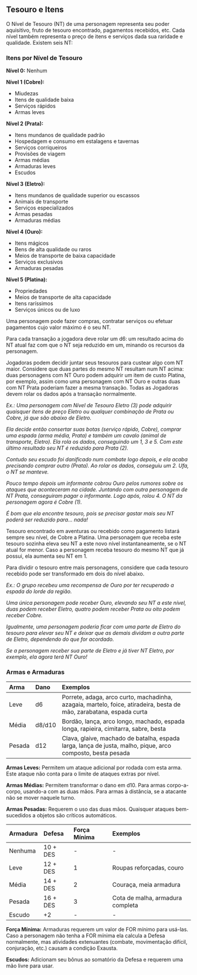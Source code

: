 ## **Tesouro e Itens**

O Nível de Tesouro (NT) de uma personagem representa seu poder aquisitivo, fruto de tesouro encontrado, pagamentos recebidos, etc. Cada nível também representa o preço de itens e serviços dada sua raridade e qualidade. Existem seis NT:

### **Itens por Nível de Tesouro**

**Nível 0:** Nenhum

**Nível 1 (Cobre):** 

* Miudezas  
* Itens de qualidade baixa  
* Serviços rápidos  
* Armas leves

**Nível 2 (Prata):**

* Itens mundanos de qualidade padrão  
* Hospedagem e consumo em estalagens e tavernas  
* Serviços corriqueiros  
* Provisões de viagem  
* Armas médias  
* Armaduras leves  
* Escudos

**Nível 3 (Eletro):**

* Itens mundanos de qualidade superior ou escassos  
* Animais de transporte  
* Serviços especializados  
* Armas pesadas  
* Armaduras médias

**Nível 4 (Ouro):** 

* Itens mágicos  
* Bens de alta qualidade ou raros  
* Meios de transporte de baixa capacidade  
* Serviços exclusivos  
* Armaduras pesadas

**Nível 5 (Platina):**

* Propriedades  
* Meios de transporte de alta capacidade  
* Itens raríssimos  
* Serviços únicos ou de luxo

Uma personagem pode fazer compras, contratar serviços ou efetuar pagamentos cujo valor máximo é o seu NT.

Para cada transação a jogadora deve rolar um d6: um resultado acima do NT atual faz com que o NT seja reduzido em um, minando os recursos da personagem. 

Jogadoras podem decidir juntar seus tesouros para custear algo com NT maior. Considere que duas partes do mesmo NT resultam num NT acima: duas personagens com NT Ouro podem adquirir um item de custo Platina, por exemplo, assim como uma personagem com NT Ouro e outras duas com NT Prata poderiam fazer a mesma transação. Todas as Jogadoras devem rolar os dados após a transação normalmente.

*Ex.: Uma personagem com Nível de Tesouro Eletro (3) pode adquirir quaisquer itens de preço Eletro ou qualquer combinação de Prata ou Cobre, já que são abaixo de Eletro.*

*Ela decide então consertar suas botas (serviço rápido, Cobre), comprar uma espada (arma média, Prata) e também um cavalo (animal de transporte, Eletro). Ela rola os dados, conseguindo um 1, 3 e 5\. Com este último resultado seu NT é reduzido para Prata (2).*

 *Contudo seu escudo foi danificado num combate logo depois, e ela acaba precisando comprar outro (Prata). Ao rolar os dados, conseguiu um 2\. Ufa, o NT se manteve.*

*Pouco tempo depois um informante cobrou Ouro pelos rumores sobre os ataques que aconteceram na cidade. Juntando com outra personagem de NT Prata, conseguiram pagar o informante. Logo após, rolou 4\. O NT da personagem agora é Cobre (1).*

 *É bom que ela encontre tesouro, pois se precisar gastar mais seu NT poderá ser reduzido para… nada\!*

Tesouro encontrado em aventuras ou recebido como pagamento listará sempre seu nível, de Cobre a Platina. Uma personagem que receba este tesouro sozinha eleva seu NT a este novo nível instantaneamente, se o NT atual for menor. Caso a personagem receba tesouro do mesmo NT que já possui, ela aumenta seu NT em 1\.

Para dividir o tesouro entre mais personagens, considere que cada tesouro recebido pode ser transformado em dois do nível abaixo.

*Ex.: O grupo recebeu uma recompensa de Ouro por ter recuperado a espada do lorde da região.*

*Uma única personagem pode receber Ouro, elevando seu NT a este nível, duas podem receber Eletro, quatro podem receber Prata ou oito podem receber Cobre.*

*Igualmente, uma personagem poderia ficar com uma parte de Eletro do tesouro para elevar seu NT e deixar que as demais dividam a outra parte de Eletro, dependendo do que for acordado.*

*Se a personagem receber sua parte de Eletro e já tiver NT Eletro, por exemplo, ela agora terá NT Ouro\!*

### **Armas e Armaduras**

| Arma | Dano | Exemplos |
| :---- | :---- | :---- |
| Leve | d6 | Porrete, adaga, arco curto, machadinha, azagaia, martelo, foice, atiradeira, besta de mão, zarabatana, espada curta |
| Média | d8/d10 | Bordão, lança, arco longo, machado, espada longa, rapieira, cimitarra, sabre, besta |
| Pesada | d12 | Clava, glaive, machado de batalha, espada larga, lança de justa, malho, pique, arco composto, besta pesada |

**Armas Leves:** Permitem um ataque adicional por rodada com esta arma. Este ataque não conta para o limite de ataques extras por nível.

**Armas Médias:** Permitem transformar o dano em d10. Para armas corpo-a-corpo, usando-a com as duas mãos. Para armas à distância, se a atacante não se mover naquele turno.

**Armas Pesadas:** Requerem o uso das duas mãos. Quaisquer ataques bem-sucedidos a objetos são críticos automáticos.

| Armadura | Defesa | Força Mínima | Exemplos |
| :---- | :---- | :---- | :---- |
| Nenhuma | 10 \+ DES | \- | \- |
| Leve | 12 \+ DES | 1 | Roupas reforçadas, couro |
| Média | 14 \+ DES | 2 | Couraça, meia armadura |
| Pesada | 16 \+ DES | 3 | Cota de malha, armadura completa |
| Escudo | \+2 | \- | \- |

**Força Mínima:** Armaduras requerem um valor de FOR mínimo para usá-las. Caso a personagem não tenha a FOR mínima ela calcula a Defesa normalmente, mas atividades extenuantes (combate, movimentação difícil, conjuração, etc.) causam a condição Exausta.

**Escudos:** Adicionam seu bônus ao somatório da Defesa e requerem uma mão livre para usar. 

